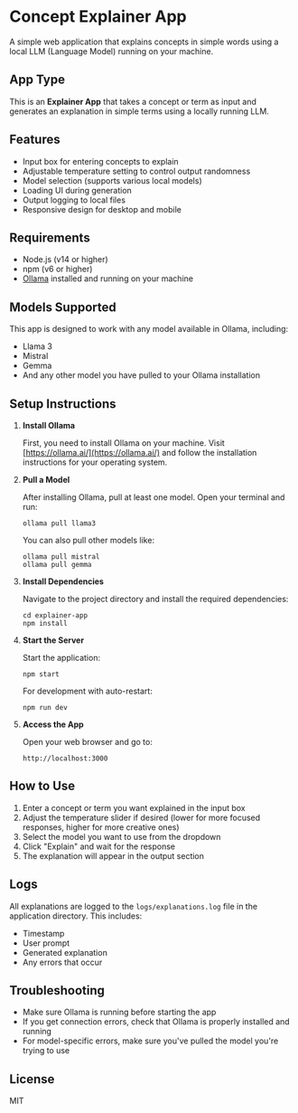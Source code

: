 # Concept Explainer App

A simple web application that explains concepts in simple words using a local LLM (Language Model) running on your machine.

## App Type

This is an **Explainer App** that takes a concept or term as input and generates an explanation in simple terms using a locally running LLM.

## Features

- Input box for entering concepts to explain
- Adjustable temperature setting to control output randomness
- Model selection (supports various local models)
- Loading UI during generation
- Output logging to local files
- Responsive design for desktop and mobile

## Requirements

- Node.js (v14 or higher)
- npm (v6 or higher)
- [Ollama](https://ollama.ai/) installed and running on your machine

## Models Supported

This app is designed to work with any model available in Ollama, including:
- Llama 3
- Mistral
- Gemma
- And any other model you have pulled to your Ollama installation

## Setup Instructions

1. **Install Ollama**
   
   First, you need to install Ollama on your machine. Visit [https://ollama.ai/](https://ollama.ai/) and follow the installation instructions for your operating system.

2. **Pull a Model**
   
   After installing Ollama, pull at least one model. Open your terminal and run:
   ```
   ollama pull llama3
   ```
   
   You can also pull other models like:
   ```
   ollama pull mistral
   ollama pull gemma
   ```

3. **Install Dependencies**
   
   Navigate to the project directory and install the required dependencies:
   ```
   cd explainer-app
   npm install
   ```

4. **Start the Server**
   
   Start the application:
   ```
   npm start
   ```
   
   For development with auto-restart:
   ```
   npm run dev
   ```

5. **Access the App**
   
   Open your web browser and go to:
   ```
   http://localhost:3000
   ```

## How to Use

1. Enter a concept or term you want explained in the input box
2. Adjust the temperature slider if desired (lower for more focused responses, higher for more creative ones)
3. Select the model you want to use from the dropdown
4. Click "Explain" and wait for the response
5. The explanation will appear in the output section

## Logs

All explanations are logged to the `logs/explanations.log` file in the application directory. This includes:
- Timestamp
- User prompt
- Generated explanation
- Any errors that occur

## Troubleshooting

- Make sure Ollama is running before starting the app
- If you get connection errors, check that Ollama is properly installed and running
- For model-specific errors, make sure you've pulled the model you're trying to use

## License

MIT 